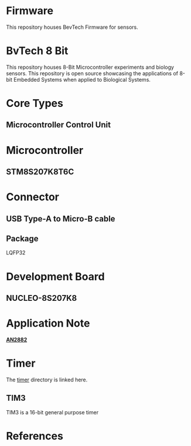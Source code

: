 # Firmware
This repository houses BevTech Firmware for sensors.
# BvTech 8 Bit
This repository houses 8-Bit Microcontroller experiments and biology sensors. This repository is open source showcasing the applications of 8-bit Embedded Systems when applied to Biological Systems.
# Core Types
## Microcontroller Control Unit
# Microcontroller
## STM8S207K8T6C
# Connector
## USB Type-A to Micro-B cable
## Package
LQFP32
# Development Board
## NUCLEO-8S207K8
# Application Note
**[AN2882](https://www.st.com/resource/en/application_note/an2822-stm8s-and-stm8a-high-speed-internal-oscillator-calibration-stmicroelectronics.pdf)**
# Timer
The [timer](https://github.com/beverlymedtech/firmware/tree/main/timer) directory is linked here.
## TIM3
TIM3 is a 16-bit general purpose timer
# References
